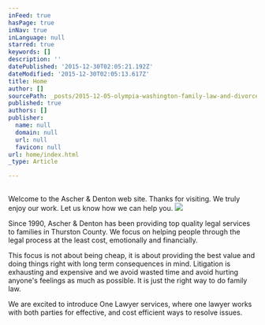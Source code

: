 ```yaml
---
inFeed: true
hasPage: true
inNav: true
inLanguage: null
starred: true
keywords: []
description: ''
datePublished: '2015-12-30T02:05:21.192Z'
dateModified: '2015-12-30T02:05:13.617Z'
title: Home
author: []
sourcePath: _posts/2015-12-05-olympia-washington-family-law-and-divorce-lawyers.md
published: true
authors: []
publisher:
  name: null
  domain: null
  url: null
  favicon: null
url: home/index.html
_type: Article

---
```

## 

Welcome to the Ascher & Denton web site. Thanks for visiting. We truly enjoy our work. Let us know how we can help you. ![](https://s3-us-west-2.amazonaws.com/the-grid-img/p/60d3224b951529d3c6f0f2e378040103080369a6.jpg)

Since 1990, Ascher & Denton has been providing top quality legal services to families in Thurston County. We focus on helping people through the legal process at the least cost, emotionally and financially. 

This focus is not about being cheap, it is about providing the best value and doing things right with long term consequences in mind. Litigation is exhausting and expensive and we avoid wasted time and avoid hurting anyone's feelings as much as possible. It is just the right way to do family law.

We are excited to introduce One Lawyer services, where one lawyer works with both parties for effective, and cost efficient ways to resolve issues.